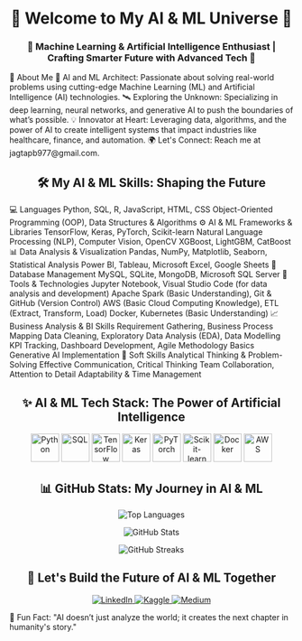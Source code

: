 <h1 align="center">🤖 Welcome to My AI & ML Universe 🌌</h1> <h3 align="center">🌱 Machine Learning & Artificial Intelligence Enthusiast | Crafting Smarter Future with Advanced Tech 🚀</h3>
🌟 About Me
🤖 AI and ML Architect: Passionate about solving real-world problems using cutting-edge Machine Learning (ML) and Artificial Intelligence (AI) technologies.
🛰️ Exploring the Unknown: Specializing in deep learning, neural networks, and generative AI to push the boundaries of what’s possible.
💡 Innovator at Heart: Leveraging data, algorithms, and the power of AI to create intelligent systems that impact industries like healthcare, finance, and automation.
🌍 Let's Connect: Reach me at jagtapb977@gmail.com.
<h2 align="center">🛠️ My AI & ML Skills: Shaping the Future</h2>
💻 Languages
Python, SQL, R, JavaScript, HTML, CSS
Object-Oriented Programming (OOP), Data Structures & Algorithms
⚙️ AI & ML Frameworks & Libraries
TensorFlow, Keras, PyTorch, Scikit-learn
Natural Language Processing (NLP), Computer Vision, OpenCV
XGBoost, LightGBM, CatBoost
📊 Data Analysis & Visualization
Pandas, NumPy, Matplotlib, Seaborn, Statistical Analysis
Power BI, Tableau, Microsoft Excel, Google Sheets
📂 Database Management
MySQL, SQLite, MongoDB, Microsoft SQL Server
🔧 Tools & Technologies
Jupyter Notebook, Visual Studio Code (for data analysis and development)
Apache Spark (Basic Understanding), Git & GitHub (Version Control)
AWS (Basic Cloud Computing Knowledge), ETL (Extract, Transform, Load)
Docker, Kubernetes (Basic Understanding)
📈 Business Analysis & BI Skills
Requirement Gathering, Business Process Mapping
Data Cleaning, Exploratory Data Analysis (EDA), Data Modelling
KPI Tracking, Dashboard Development, Agile Methodology Basics
Generative AI Implementation
🤝 Soft Skills
Analytical Thinking & Problem-Solving
Effective Communication, Critical Thinking
Team Collaboration, Attention to Detail
Adaptability & Time Management
<h2 align="center">✨ AI & ML Tech Stack: The Power of Artificial Intelligence</h2>

<p align="center">
  <img src="https://img.shields.io/badge/Python-3776AB?style=flat-square&logo=python&logoColor=white" alt="Python" height="50"/>
  <img src="https://img.shields.io/badge/SQL-4479A1?style=flat-square&logo=sql&logoColor=white" alt="SQL" height="50"/>
  <img src="https://img.shields.io/badge/TensorFlow-FF6F00?style=flat-square&logo=tensorflow&logoColor=white" alt="TensorFlow" height="50"/>
  <img src="https://img.shields.io/badge/Keras-D00000?style=flat-square&logo=keras&logoColor=white" alt="Keras" height="50"/>
  <img src="https://img.shields.io/badge/PyTorch-EE4C2C?style=flat-square&logo=pytorch&logoColor=white" alt="PyTorch" height="50"/>
  <img src="https://img.shields.io/badge/Scikit_learn-F7931E?style=flat-square&logo=scikit-learn&logoColor=white" alt="Scikit-learn" height="50"/>
  <img src="https://img.shields.io/badge/Docker-2496ED?style=flat-square&logo=docker&logoColor=white" alt="Docker" height="50"/>
  <img src="https://img.shields.io/badge/AWS-232F3E?style=flat-square&logo=amazon-aws&logoColor=white" alt="AWS" height="50"/>
</p>
<h2 align="center">📊 GitHub Stats: My Journey in AI & ML</h2> <p align="center"> <img align="center" src="https://github-readme-stats.vercel.app/api/top-langs/?username=bhnjagtap&layout=compact&theme=chartreuse-dark" alt="Top Languages" /> </p> <p align="center"> <img align="center" src="https://github-readme-stats.vercel.app/api?username=bhnjagtap&show_icons=true&theme=chartreuse-dark" alt="GitHub Stats" /> </p> <p align="center"> <img align="center" src="https://github-readme-streak-stats.herokuapp.com/?user=bhnjagtap&theme=chartreuse-dark" alt="GitHub Streaks" /> </p>
<h2 align="center">🚀 Let's Build the Future of AI & ML Together</h2> <p align="center"> <a href="https://linkedin.com/in/bhargav-jagtap" target="blank"> <img src="https://img.shields.io/badge/LinkedIn-Bhargav%20Jagtap-%230077B5?style=for-the-badge&logo=linkedin" alt="LinkedIn" /> </a> <a href="https://www.kaggle.com/bhargjagt" target="blank"> <img src="https://img.shields.io/badge/Kaggle-Bhargav%20Jagtap-%2320BEFF?style=for-the-badge&logo=kaggle" alt="Kaggle" /> </a> <a href="https://medium.com/@bhnjagtap" target="blank"> <img src="https://img.shields.io/badge/Medium-Bhargav%20Jagtap-%2312100E?style=for-the-badge&logo=medium" alt="Medium" /> </a> </p>
💬 Fun Fact: "AI doesn’t just analyze the world; it creates the next chapter in humanity's story."
